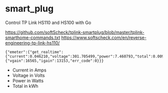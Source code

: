 # smart_plug
Control TP Link HS110 and HS100 with Go

https://github.com/softScheck/tplink-smartplug/blob/master/tplink-smarthome-commands.txt
https://www.softscheck.com/en/reverse-engineering-tp-link-hs110/

```
{"emeter":{"get_realtime":{"current":0.046210,"voltage":301.705499,"power":7.460793,"total":0.009000,"err_code":0},"get_vgain_igain":{"vgain":16565,"igain":13153,"err_code":0}}}
```

* Current in Amps
* Voltage in Volts
* Power in Watts
* Total in kWh
